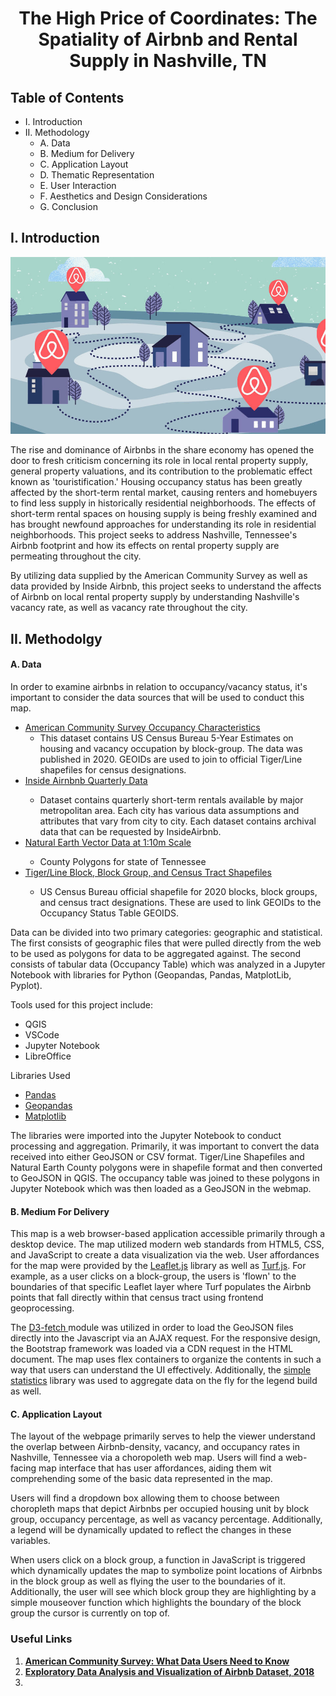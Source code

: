 # <center> The High Price of Coordinates: The Spatiality of Airbnb and Rental Supply in Nashville, TN </center>
## Table of Contents

- I. Introduction
- II. Methodology
  - A. Data
  - B. Medium for Delivery
  - C. Application Layout
  - D. Thematic Representation
  - E. User Interaction
  - F. Aesthetics and Design Considerations
  - G. Conclusion

## I. Introduction

![airbnb](data/imgs/airbnb.jpg)
 <p> The rise and dominance of Airbnbs in the share economy has opened the door to fresh criticism concerning its role in local rental property supply, general property valuations, and its contribution to the problematic effect known as 'touristification.' Housing occupancy status has been greatly affected by the short-term rental market, causing renters and homebuyers to find less supply in historically residential neighborhoods. The effects of short-term rental spaces on housing supply is being freshly examined and has brought newfound approaches for understanding its role in residential neighborhoods. This project seeks to address Nashville, Tennessee's Airbnb footprint and how its effects on rental property supply are permeating throughout the city.  </p>
  <p>By utilizing data supplied by the American Community Survey as well as data provided by Inside Airbnb, this project seeks to understand the affects of Airbnb on local rental property supply by understanding Nashville's vacancy rate, as well as vacancy rate throughout the city.</p>

  ## II. Methodolgy 

  #### A. Data 
  In order to examine airbnbs in relation to occupancy/vacancy status, it's important to consider the data sources that will be used to conduct this map. 
<ul>
  <li> <u><a href= 'https://data.census.gov/cedsci/table?q=S2501&tid=ACSST5Y2020.S2501'> American Community Survey Occupancy Characteristics </a> </u>
  
  - This dataset contains US Census Bureau 5-Year Estimates on housing and vacancy occupation by block-group. The data was published in 2020. GEOIDs are used to join to official Tiger/Line shapefiles for census designations. 
   </li>
   <li><a href='http://insideairbnb.com/get-the-data'> <u> Inside Airnbnb Quarterly Data</a></u>
   </li>
  
  - Dataset contains quarterly short-term rentals available by major metropolitan area. Each city has various data assumptions and attributes that vary from city to city. Each dataset contains archival data that can be requested by InsideAirbnb. 

<li><a href='https://www.naturalearthdata.com/downloads/10m-cultural-vectors/'><u> Natural Earth Vector Data at 1:10m Scale</a></u>

</li>

- County Polygons for state of Tennessee 

<li><a href= 'https://www.census.gov/cgi-bin/geo/shapefiles/index.php'><u> Tiger/Line Block, Block Group, and Census Tract Shapefiles
</a></u> 
</li>

- US Census Bureau official shapefile for 2020 blocks, block groups, and census tract designations. These are used to link GEOIDs to the Occupancy Status Table GEOIDS. 

</ul>

Data can be divided into two primary categories: geographic and statistical. The first consists of geographic files that were pulled directly from the web to be used as polygons for data to be aggregated against. The second consists of tabular data (Occupancy Table) which was analyzed in a Jupyter Notebook with libraries for Python (Geopandas, Pandas, MatplotLib, Pyplot). 

Tools used for this project include:
 <ul>
 <li>QGIS</li>
 <li>VSCode</li>
 <li>Jupyter Notebook</li>
 <li>LibreOffice</li>
 </ul>

Libraries Used 
 <ul>
 <li><a href='https://pandas.pydata.org/pandas-docs/version/1.4/index.html'> Pandas</a>
 </li>
 <li><a href='https://geopandas.org/en/stable/docs.html'>Geopandas</a>
 </li>
 <li><a href='
 https://matplotlib.org/stable/users/index'>Matplotlib</a>
 </li>
 </ul>

The libraries were imported into the Jupyter Notebook to conduct processing and aggregation. Primarily, it was important to convert the data received into either GeoJSON or CSV format. Tiger/Line Shapefiles and Natural Earth County polygons were in shapefile format and then converted to GeoJSON in QGIS. The occupancy table was joined to these polygons in Jupyter Notebook which was then loaded as a GeoJSON in the webmap. 

#### B. Medium For Delivery 
 <p>This map is a web browser-based application accessible primarily through a desktop device. The map utilized modern web standards from HTML5, CSS, and JavaScript to create a data visualization via the web. User affordances for the map were provided by the <a href='https://leafletjs.com/'>Leaflet.js</a> library as well as <a href='https://turfjs.org/'> Turf.js</a>. For example, as a user clicks on a block-group, the users is 'flown' to the boundaries of that specific Leaflet layer where Turf populates the Airbnb points that fall directly within that census tract using frontend geoprocessing. </p>
 <p> The <a href='https://github.com/d3/d3-fetch'> D3-fetch </a> module was utilized in order to load the GeoJSON files directly into the Javascript via an AJAX request. For the responsive design, the Bootstrap framework was loaded via a CDN request in the HTML document. The map uses flex containers to organize the contents in such a way that users can understand the UI effectively. Additionally, the <a href='https://simplestatistics.org/'> simple statistics</a> library was used to aggregate data on the fly for the legend build as well.</p>

 #### C. Application Layout 
 
 The layout of the webpage primarily serves to help the viewer understand the overlap between Airbnb-density, vacancy, and occupancy rates in Nashville, Tennessee via a choropoleth web map. Users will find a web-facing map interface that has user affordances, aiding them wit comprehending some of the basic data represented in the map. 
 <p>Users will find a dropdown box allowing them to choose between choropleth maps that depict Airbnbs per occupied housing unit by block group, occupancy percentage, as well as vacancy percentage. Additionally, a legend will be dynamically updated to reflect the changes in these variables.</p>
 <p> When users click on a block group, a function in JavaScript is triggered which dynamically updates the map to symbolize point locations of Airbnbs in the block group as well as flying the user to the boundaries of it. Additionally, the user will see which block group they are highlighting by a simple mouseover function which highlights the boundary of the block group the cursor is currently on top of. </p>




### Useful Links

<ol>
<li><b><a href="https://www.census.gov/programs-surveys/acs/library/handbooks/geography.html">American Community Survey: What Data Users Need to Know</a>
<b>
<li><a href="http://www.columbia.edu/~sg3637/airbnb_final_analysis.html">Exploratory Data Analysis and Visualization of Airbnb Dataset, 2018</a>
<li>
